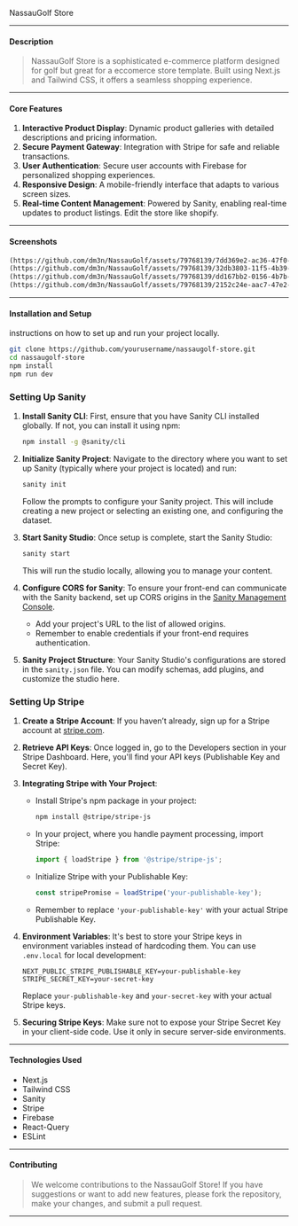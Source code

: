 
NassauGolf Store

---

#### Description

> NassauGolf Store is a sophisticated e-commerce platform designed for golf but great for a eccomerce store template. Built using Next.js and Tailwind CSS, it offers a seamless shopping experience.

---

#### Core Features


1. **Interactive Product Display**: Dynamic product galleries with detailed descriptions and pricing information.
2. **Secure Payment Gateway**: Integration with Stripe for safe and reliable transactions.
3. **User Authentication**: Secure user accounts with Firebase for personalized shopping experiences.
4. **Responsive Design**: A mobile-friendly interface that adapts to various screen sizes.
5. **Real-time Content Management**: Powered by Sanity, enabling real-time updates to product listings. Edit the store like shopify.

---

#### Screenshots


```markdown
(https://github.com/dm3n/NassauGolf/assets/79768139/7dd369e2-ac36-47f0-b1f7-4d0fa56937de)
(https://github.com/dm3n/NassauGolf/assets/79768139/32db3803-11f5-4b39-ae90-6617f5b001b6)
(https://github.com/dm3n/NassauGolf/assets/79768139/dd167bb2-0156-4b7b-880c-1d0e8efbaad8)
(https://github.com/dm3n/NassauGolf/assets/79768139/2152c24e-aac7-47e2-a94e-5c48a5871ded)


```

---

#### Installation and Setup
instructions on how to set up and run your project locally.
```bash
git clone https://github.com/yourusername/nassaugolf-store.git
cd nassaugolf-store
npm install
npm run dev
``` 

### Setting Up Sanity

1. **Install Sanity CLI**: First, ensure that you have Sanity CLI installed globally. If not, you can install it using npm:

   ```bash
   npm install -g @sanity/cli
   ```

2. **Initialize Sanity Project**: Navigate to the directory where you want to set up Sanity (typically where your project is located) and run:

   ```bash
   sanity init
   ```

   Follow the prompts to configure your Sanity project. This will include creating a new project or selecting an existing one, and configuring the dataset.

3. **Start Sanity Studio**: Once setup is complete, start the Sanity Studio:

   ```bash
   sanity start
   ```

   This will run the studio locally, allowing you to manage your content.

4. **Configure CORS for Sanity**: To ensure your front-end can communicate with the Sanity backend, set up CORS origins in the [Sanity Management Console](https://manage.sanity.io/).

   - Add your project's URL to the list of allowed origins.
   - Remember to enable credentials if your front-end requires authentication.

5. **Sanity Project Structure**: Your Sanity Studio's configurations are stored in the `sanity.json` file. You can modify schemas, add plugins, and customize the studio here.

### Setting Up Stripe

1. **Create a Stripe Account**: If you haven’t already, sign up for a Stripe account at [stripe.com](https://stripe.com/).

2. **Retrieve API Keys**: Once logged in, go to the Developers section in your Stripe Dashboard. Here, you'll find your API keys (Publishable Key and Secret Key). 

3. **Integrating Stripe with Your Project**:
   
   - Install Stripe's npm package in your project:
     ```bash
     npm install @stripe/stripe-js
     ```
   
   - In your project, where you handle payment processing, import Stripe:
     ```javascript
     import { loadStripe } from '@stripe/stripe-js';
     ```
   
   - Initialize Stripe with your Publishable Key:
     ```javascript
     const stripePromise = loadStripe('your-publishable-key');
     ```
   
   - Remember to replace `'your-publishable-key'` with your actual Stripe Publishable Key.

4. **Environment Variables**: It's best to store your Stripe keys in environment variables instead of hardcoding them. You can use `.env.local` for local development:

   ```
   NEXT_PUBLIC_STRIPE_PUBLISHABLE_KEY=your-publishable-key
   STRIPE_SECRET_KEY=your-secret-key
   ```

   Replace `your-publishable-key` and `your-secret-key` with your actual Stripe keys.

5. **Securing Stripe Keys**: Make sure not to expose your Stripe Secret Key in your client-side code. Use it only in secure server-side environments.

---

#### Technologies Used
- Next.js
- Tailwind CSS
- Sanity
- Stripe
- Firebase
- React-Query
- ESLint

---

#### Contributing

> We welcome contributions to the NassauGolf Store! If you have suggestions or want to add new features, please fork the repository, make your changes, and submit a pull request.

---
